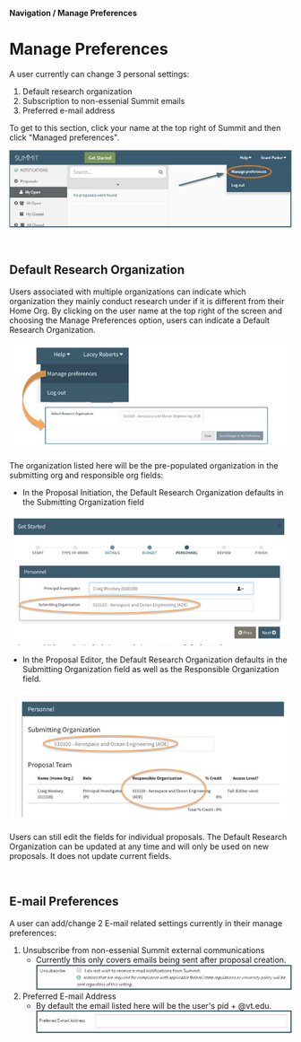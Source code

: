 **Navigation / Manage Preferences**

# Manage Preferences

A user currently can change 3 personal settings:

1. Default research organization
2. Subscription to non-essenial Summit emails
3. Preferred e-mail address

To get to this section, click your name at the top right of Summit and then click "Managed preferences".

![Manage Preferences Location](../images/navigation/NavPref_managePrefLocation.jpg)

<br>

## Default Research Organization

Users associated with multiple organizations can indicate which organization they mainly conduct research under if it is different from their Home Org.  By clicking on the user name at the top right of the screen and choosing the Manage Preferences option, users can indicate a Default Research Organization.

![Manage Preferences for Default Research Organization](../images/navigation/NavPref_ManageDefault.jpg)

The organization listed here will be the pre-populated organization in the submitting org and responsible org fields:
- In the Proposal Initiation, the Default Research Organization defaults in the Submitting Organization field

![Pre-populated fields in the Initiator for Default Research Organization](../images/navigation/NavPref_PrePopulatedGetStarted.jpg)

- In the Proposal Editor, the Default Research Organization defaults in the Submitting Organization field as well as the Responsible Organization field.

![Pre-populated fields in the Editor for Default Research Organization](../images/navigation/NavPref_PrePopulatedEditor.jpg)

Users can still edit the fields for individual proposals. The Default Research Organization can be updated at any time and will only be used on new proposals.  It does not update current fields.

<br>

## E-mail Preferences

A user can add/change 2 E-mail related settings currently in their manage preferences:

1. Unsubscribe from non-essenial Summit external communications
    - Currently this only covers emails being sent after proposal creation.
![Unsubscribe Emails](../images/navigation/NavPref_Unsubscribe.jpg)
2. Preferred E-mail Address
    - By default the email listed here will be the user's pid + @vt.edu.
![Preferred Email](../images/navigation/NavPref_PreferredEmail.jpg)

<br>
